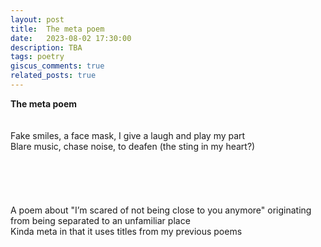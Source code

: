 ```yaml
---
layout: post
title:  The meta poem
date:   2023-08-02 17:30:00
description: TBA
tags: poetry
giscus_comments: true
related_posts: true
---
```


<div class="poem">
<b>The meta poem</b><br><br><br>Fake smiles, a face mask, I give a laugh and play my part<br>Blare music, chase noise, to deafen (the sting in my heart?)<br><br><br><br><br><br>A poem about "I’m scared of not being close to you anymore" originating from being separated to an unfamiliar place<br>Kinda meta in that it uses titles from my previous poems</div>